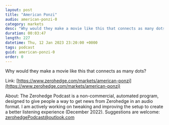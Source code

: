 ```yaml
---
layout: post
title: "American Ponzi"
audio: american-ponzi-0
category: markets
desc: "Why would they make a movie like this that connects as many dots?"
duration: 00:03:47
length: 227
datetime: Thu, 12 Jan 2023 23:20:00 +0000
tags: podcast
guid: american-ponzi-0
order: 0
---
```

Why would they make a movie like this that connects as many dots?

Link: [https://www.zerohedge.com/markets/american-ponzi](https://www.zerohedge.com/markets/american-ponzi)

About: The Zerohedge Podcast is a non-commercial, automated program, designed to give people a way to get news from Zerohedge in an audio format.  I am actively working on tweaking and improving the setup to create a better listening experience (December 2022).  Suggestions are welcome: [zerohedgePodcast@outlook.com](mailto:zerohedgePodcast@outlook.com)